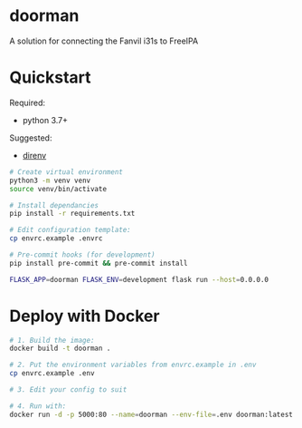 # doorman
A solution for connecting the Fanvil i31s to FreeIPA

# Quickstart

Required:
 * python 3.7+

Suggested:
 * [direnv](https://direnv.net/docs/installation.html)

```sh
# Create virtual environment
python3 -m venv venv
source venv/bin/activate

# Install dependancies
pip install -r requirements.txt

# Edit configuration template:
cp envrc.example .envrc

# Pre-commit hooks (for development)
pip install pre-commit && pre-commit install

FLASK_APP=doorman FLASK_ENV=development flask run --host=0.0.0.0
```

# Deploy with Docker

```sh
# 1. Build the image:
docker build -t doorman .

# 2. Put the environment variables from envrc.example in .env
cp envrc.example .env

# 3. Edit your config to suit

# 4. Run with:
docker run -d -p 5000:80 --name=doorman --env-file=.env doorman:latest
```

